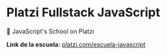 # Platzi Fullstack JavaScript

💛 JavaScript's School on Platzi

**Link de la escuela:** [platzi.com/escuela-javascript](https://platzi.com/escuela-javascript)
